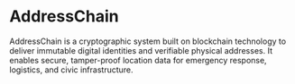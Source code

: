 # AddressChain

AddressChain is a cryptographic system built on blockchain technology to deliver immutable digital identities and verifiable physical addresses. It enables secure, tamper-proof location data for emergency response, logistics, and civic infrastructure.
